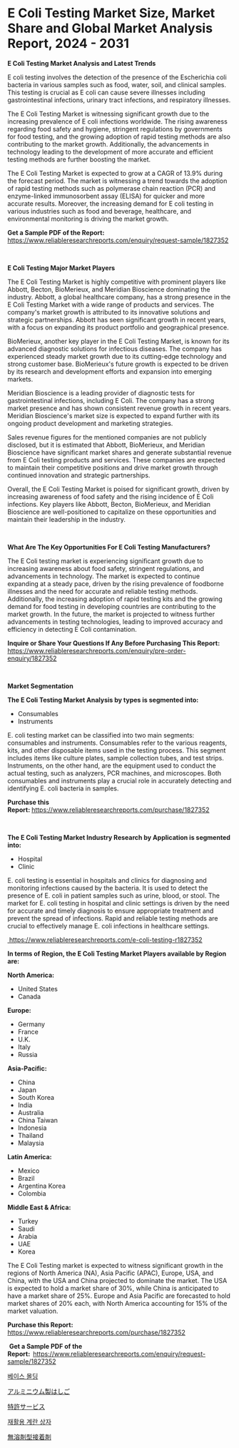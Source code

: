 <p><h1>E Coli Testing Market Size, Market Share and Global Market Analysis Report, 2024 - 2031</h1></p><p><strong>E Coli Testing Market Analysis and Latest Trends</strong></p>
<p><p>E coli testing involves the detection of the presence of the Escherichia coli bacteria in various samples such as food, water, soil, and clinical samples. This testing is crucial as E coli can cause severe illnesses including gastrointestinal infections, urinary tract infections, and respiratory illnesses.</p><p>The E Coli Testing Market is witnessing significant growth due to the increasing prevalence of E coli infections worldwide. The rising awareness regarding food safety and hygiene, stringent regulations by governments for food testing, and the growing adoption of rapid testing methods are also contributing to the market growth. Additionally, the advancements in technology leading to the development of more accurate and efficient testing methods are further boosting the market.</p><p>The E Coli Testing Market is expected to grow at a CAGR of 13.9% during the forecast period. The market is witnessing a trend towards the adoption of rapid testing methods such as polymerase chain reaction (PCR) and enzyme-linked immunosorbent assay (ELISA) for quicker and more accurate results. Moreover, the increasing demand for E coli testing in various industries such as food and beverage, healthcare, and environmental monitoring is driving the market growth.</p></p>
<p><strong>Get a Sample PDF of the Report:&nbsp;</strong> <a href="https://www.reliableresearchreports.com/enquiry/request-sample/1827352">https://www.reliableresearchreports.com/enquiry/request-sample/1827352</a></p>
<p>&nbsp;</p>
<p><strong>E Coli Testing Major Market Players</strong></p>
<p><p>The E Coli Testing Market is highly competitive with prominent players like Abbott, Becton, BioMerieux, and Meridian Bioscience dominating the industry. Abbott, a global healthcare company, has a strong presence in the E Coli Testing Market with a wide range of products and services. The company's market growth is attributed to its innovative solutions and strategic partnerships. Abbott has seen significant growth in recent years, with a focus on expanding its product portfolio and geographical presence.</p><p>BioMerieux, another key player in the E Coli Testing Market, is known for its advanced diagnostic solutions for infectious diseases. The company has experienced steady market growth due to its cutting-edge technology and strong customer base. BioMerieux's future growth is expected to be driven by its research and development efforts and expansion into emerging markets.</p><p>Meridian Bioscience is a leading provider of diagnostic tests for gastrointestinal infections, including E Coli. The company has a strong market presence and has shown consistent revenue growth in recent years. Meridian Bioscience's market size is expected to expand further with its ongoing product development and marketing strategies.</p><p>Sales revenue figures for the mentioned companies are not publicly disclosed, but it is estimated that Abbott, BioMerieux, and Meridian Bioscience have significant market shares and generate substantial revenue from E Coli testing products and services. These companies are expected to maintain their competitive positions and drive market growth through continued innovation and strategic partnerships.</p><p>Overall, the E Coli Testing Market is poised for significant growth, driven by increasing awareness of food safety and the rising incidence of E Coli infections. Key players like Abbott, Becton, BioMerieux, and Meridian Bioscience are well-positioned to capitalize on these opportunities and maintain their leadership in the industry.</p></p>
<p>&nbsp;</p>
<p><strong>What Are The Key Opportunities For E Coli Testing Manufacturers?</strong></p>
<p><p>The E Coli testing market is experiencing significant growth due to increasing awareness about food safety, stringent regulations, and advancements in technology. The market is expected to continue expanding at a steady pace, driven by the rising prevalence of foodborne illnesses and the need for accurate and reliable testing methods. Additionally, the increasing adoption of rapid testing kits and the growing demand for food testing in developing countries are contributing to the market growth. In the future, the market is projected to witness further advancements in testing technologies, leading to improved accuracy and efficiency in detecting E Coli contamination.</p></p>
<p><strong>Inquire or Share Your Questions If Any Before Purchasing This Report:</strong> <a href="https://www.reliableresearchreports.com/enquiry/pre-order-enquiry/1827352">https://www.reliableresearchreports.com/enquiry/pre-order-enquiry/1827352</a></p>
<p>&nbsp;</p>
<p><strong>Market Segmentation</strong></p>
<p><strong>The E Coli Testing Market Analysis by types is segmented into:</strong></p>
<p><ul><li>Consumables</li><li>Instruments</li></ul></p>
<p><p>E. coli testing market can be classified into two main segments: consumables and instruments. Consumables refer to the various reagents, kits, and other disposable items used in the testing process. This segment includes items like culture plates, sample collection tubes, and test strips. Instruments, on the other hand, are the equipment used to conduct the actual testing, such as analyzers, PCR machines, and microscopes. Both consumables and instruments play a crucial role in accurately detecting and identifying E. coli bacteria in samples.</p></p>
<p><strong>Purchase this Report:&nbsp;</strong><a href="https://www.reliableresearchreports.com/purchase/1827352">https://www.reliableresearchreports.com/purchase/1827352</a></p>
<p>&nbsp;</p>
<p><strong>The E Coli Testing Market Industry Research by Application is segmented into:</strong></p>
<p><ul><li>Hospital</li><li>Clinic</li></ul></p>
<p><p>E. coli testing is essential in hospitals and clinics for diagnosing and monitoring infections caused by the bacteria. It is used to detect the presence of E. coli in patient samples such as urine, blood, or stool. The market for E. coli testing in hospital and clinic settings is driven by the need for accurate and timely diagnosis to ensure appropriate treatment and prevent the spread of infections. Rapid and reliable testing methods are crucial to effectively manage E. coli infections in healthcare settings.</p></p>
<p><a href="https://www.reliableresearchreports.com/e-coli-testing-r1827352">&nbsp;https://www.reliableresearchreports.com/e-coli-testing-r1827352</a></p>
<p><strong>In terms of Region, the E Coli Testing Market Players available by Region are:</strong></p>
<p>
    <p> <strong> North America: </strong>
        <ul>
            <li>United States</li>
            <li>Canada</li>
        </ul>
        </p> 
    <p> <strong> Europe: </strong>
        <ul>
            <li>Germany</li>
            <li>France</li>
            <li>U.K.</li>
            <li>Italy</li>
            <li>Russia</li>
        </ul>
        </p> 
    <p> <strong> Asia-Pacific: </strong>
        <ul>
            <li>China</li>
            <li>Japan</li>
            <li>South Korea</li>
            <li>India</li>
            <li>Australia</li>
            <li>China Taiwan</li>
            <li>Indonesia</li>
            <li>Thailand</li>
            <li>Malaysia</li>
        </ul>
        </p> 
    <p> <strong> Latin America: </strong>
        <ul>
            <li>Mexico</li>
            <li>Brazil</li>
            <li>Argentina Korea</li>
            <li>Colombia</li>
        </ul>
        </p> 
    <p> <strong> Middle East & Africa: </strong>
        <ul>
            <li>Turkey</li>
            <li>Saudi</li>
            <li>Arabia</li>
            <li>UAE</li>
            <li>Korea</li>
        </ul>
    </p>
    </p>
<p><p>The E Coli Testing market is expected to witness significant growth in the regions of North America (NA), Asia Pacific (APAC), Europe, USA, and China, with the USA and China projected to dominate the market. The USA is expected to hold a market share of 30%, while China is anticipated to have a market share of 25%. Europe and Asia Pacific are forecasted to hold market shares of 20% each, with North America accounting for 15% of the market valuation.</p></p>
<p><strong>Purchase this Report: </strong><a href="https://www.reliableresearchreports.com/purchase/1827352">https://www.reliableresearchreports.com/purchase/1827352</a></p>
<p>&nbsp;<strong>Get a Sample PDF of the Report:&nbsp;&nbsp;</strong><a href="https://www.reliableresearchreports.com/enquiry/request-sample/1827352">https://www.reliableresearchreports.com/enquiry/request-sample/1827352</a></p>
<p><strong></strong></p>
<p><p><a href="https://medium.com/@allisonkreiger/%EB%B2%A0%EC%9D%B4%EC%8A%A4-%EB%AA%B0%EB%94%A9-%EC%8B%9C%EC%9E%A5-%EA%B2%BD%EC%9F%81-%EB%B6%84%EC%84%9D-%EC%8B%9C%EC%9E%A5-%EB%8F%99%ED%96%A5-%EB%B0%8F-2031%EB%85%84%EA%B9%8C%EC%A7%80%EC%9D%98-%EC%98%88%EC%B8%A1-ceb1039bb492">베이스 몰딩</a></p><p><a href="https://github.com/pepo3k/Market-Research-Report-List-1/blob/main/431434160281.md">アルミニウム製はしご</a></p><p><a href="https://medium.com/@alfaro.etbn_52903/%E7%89%B9%E8%A8%B1%E3%82%B5%E3%83%BC%E3%83%93%E3%82%B9%E5%B8%82%E5%A0%B4%E3%81%AE%E8%A6%8F%E6%A8%A1-cagr-%E3%83%88%E3%83%AC%E3%83%B3%E3%83%89-2024-2030-9b56d66145dc">特許サービス</a></p><p><a href="https://medium.com/@justonblock/%EC%9E%AC%ED%99%9C%EC%9A%A9%EB%90%9C-%EB%8B%AC%EA%B1%80-%EC%83%81%EC%9E%90-%EC%8B%9C%EC%9E%A5-%EA%B7%9C%EB%AA%A8-%EB%B0%8F-%EC%8B%9C%EC%9E%A5-%EB%8F%99%ED%96%A5-%EC%A0%84%EC%B2%B4-%EC%82%B0%EC%97%85-%EA%B0%9C%EC%9A%94-2024%EB%85%84%EB%B6%80%ED%84%B0-2031%EB%85%84%EA%B9%8C%EC%A7%80-0dfec55634a8">재활용 계란 상자</a></p><p><a href="https://medium.com/@lawrencewatkins654/%E3%83%87%E3%82%B3%E3%83%BC%E3%83%87%E3%82%A3%E3%83%B3%E3%82%B0%E7%84%A1%E6%BA%B6%E5%89%A4%E6%8E%A5%E7%9D%80%E5%89%A4%E5%B8%82%E5%A0%B4%E3%81%AE%E6%8C%87%E6%A8%99-%E5%B8%82%E5%A0%B4%E3%82%B7%E3%82%A7%E3%82%A2-%E3%83%88%E3%83%AC%E3%83%B3%E3%83%89-%E6%88%90%E9%95%B7%E3%83%91%E3%82%BF%E3%83%BC%E3%83%B3-27718be6f0ce">無溶剤型接着剤</a></p></p>